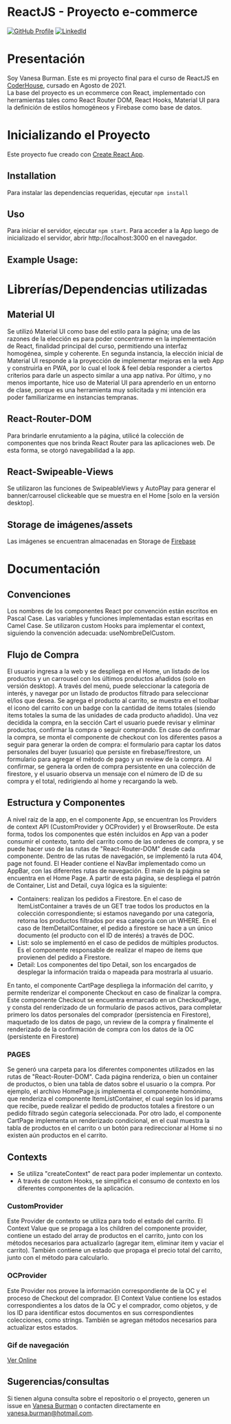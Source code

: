 # ReactJS - Proyecto e-commerce

[![GitHub Profile](https://img.shields.io/badge/GitHub-informational?style=for-the-badge&logo=GitHub&logoColor=171515&color=23272d)](https://github.com/vaneburman)
[![LinkedId](https://img.shields.io/badge/LinkedIn-informational?style=for-the-badge&logo=linkedin&logoColor=0077b5&color=23272d)](https://linkedin.com/in/vanesaburman/)

# Presentación

Soy Vanesa Burman. Este es mi proyecto final para el curso de ReactJS en [CoderHouse](https://www.coderhouse.com), cursado en Agosto de 2021.  
La base del proyecto es un ecommerce con React, implementado con herramientas tales como React Router DOM, React Hooks, Material UI para la definición de estilos homogéneos y Firebase como base de datos. 

# Inicializando el Proyecto
Este proyecto fue creado con  [Create React App](https://github.com/facebook/create-react-app).  

## Installation

Para instalar las dependencias requeridas, ejecutar `npm install`

## Uso

Para iniciar el servidor, ejecutar `npm start`. Para acceder a la App luego de inicializado el servidor, abrir http://localhost:3000 en el navegador.

## Example Usage:



# Librerías/Dependencias utilizadas

## Material UI

Se utilizó Material UI como base del estilo para la página; una de las razones de la elección es para poder concentrarme en la implementación de React, finalidad principal del curso, permitiendo una interfaz homogénea, simple y coherente. En segunda instancia, la elección inicial de Material UI responde a la proyección de implementar mejoras en la web App y construirla en PWA, por lo cual el look & feel debía responder a ciertos criterios para darle un aspecto similar a una app nativa. Por último, y no menos importante, hice uso de Material UI para aprenderlo en un entorno de clase, porque es una herramienta muy solicitada y mi intención era poder familiarizarme en instancias tempranas.

## React-Router-DOM
Para brindarle enrutamiento a la página, utilicé la colección de componentes que nos brinda React Router para las aplicaciones web. De esta forma, se otorgó navegabilidad a la app.

## React-Swipeable-Views
Se utilizaron las funciones de SwipeableViews y AutoPlay para generar el banner/carrousel clickeable que se muestra en el Home [solo en la versión desktop]. 

## Storage de imágenes/assets
Las imágenes se encuentran almacenadas en Storage de [Firebase](https://firebase.google.com/) 

# Documentación

## Convenciones

Los nombres de los componentes React por convención están escritos en Pascal Case. Las variables y funciones implementadas estan escritas en Camel Case.
Se utilizaron custom Hooks para implementar el context, siguiendo la convención adecuada: useNombreDelCustom.


## Flujo de Compra

El usuario ingresa a la web y se despliega en el Home, un listado de los productos y un carrousel con los últimos productos añadidos (solo en versión desktop). A través del menú, puede seleccionar la categoría de interés, y navegar por un listado de productos filtrado para seleccionar el/los que desea. 
Se agrega el producto al carrito, se muestra en el toolbar el icono del carrito con un badge con la cantidad de items totales (siendo items totales la suma de las unidades de cada producto añadido). Una vez decidida la compra, en la sección Cart el usuario puede revisar y eliminar productos, confirmar la compra o seguir comprando. En caso de confirmar la compra, se monta el componente de checkout con los diferentes pasos a seguir para generar la orden de compra: el formulario para captar los datos personales del buyer (usuario) que persiste en firebase/firestore, un formulario para agregar el método de pago y un review de la compra. Al confirmar, se genera la orden de compra persistente en una colección de firestore, y el usuario observa un mensaje con el número de ID de su compra y el total, redirigiendo al home y recargando la web.

## Estructura y Componentes

A nivel raiz de la app, en el componente App, se encuentran los Providers de context API (CustomProvider y OCProvider) y el BrowserRoute. De esta forma, todos los componentes que estén incluídos en App van a poder consumir el contexto, tanto del carrito como de las ordenes de compra, y se puede hacer uso de las rutas de "React-Router-DOM" desde cada componente.
Dentro de las rutas de navegación, se implementó la ruta 404, page not found.
El Header contiene el NavBar implementado como un AppBar, con las diferentes rutas de navegación.
El main de la página se encuentra en el Home Page. A partir de esta página, se despliega el patrón de Container, List and Detail, cuya lógica es la siguiente:

-   Containers: realizan los pedidos a Firestore. En el caso de ItemListContainer a través de un GET trae todos los productos en la colección correspondiente; si estamos navegando por una categoría, retorna los productos filtrados por esa categoría con un WHERE. En el caso de ItemDetailContainer, el pedido a firestore se hace a un único documento (el producto con el ID de interés) a través de DOC.
-   List: solo se implementó en el caso de pedidos de múltiples productos. Es el componente responsable de realizar el mapeo de items que provienen del pedido a Firestore.
-   Detail: Los componentes del tipo Detail, son los encargados de desplegar la información traída o mapeada para mostrarla al usuario.

En tanto, el componente CartPage despliega la información del carrito, y permite renderizar el componente Checkout en caso de finalizar la compra. Este componente Checkout se encuentra enmarcado en un CheckoutPage, y consta del renderizado de un formulario de pasos activos, para completar primero los datos personales del comprador (persistencia en Firestore), maquetado de los datos de pago, un review de la compra y finalmente el renderizado de la confirmación de compra con los datos de la OC (persistente en Firestore)

### PAGES 
Se generó una carpeta para los diferentes componentes utilizados en las rutas de "React-Router-DOM". Cada página renderiza, o bien un container de productos, o bien una tabla de datos sobre el usuario o la compra. Por ejemplo, el archivo HomePage.js implementa el componente homónimo, que renderiza el componente ItemListContainer, el cual según los id params que recibe, puede realizar el pedido de productos totales a firestore o un pedido filtrado según categoría seleccionada. Por otro lado, el componente CartPage implementa un renderizado condicional, en el cual muestra la tabla de productos en el carrito o un botón para redireccionar al Home si no existen aún productos en el carrito.

## Contexts



-   Se utiliza "createContext" de react para poder implementar un contexto.
- A través de custom Hooks, se simplifica el consumo de contexto en los diferentes componentes de la aplicación.


### CustomProvider
Este Provider de contexto se utiliza para todo el estado del carrito. El Context Value que se propaga a los children del componente provider, contiene un estado del array de productos en el carrito, junto con los métodos necesarios para actualizarlo (agregar item, eliminar item y vaciar el carrito). También contiene un estado que propaga el precio total del carrito, junto con el método para calcularlo. 

### OCProvider
Este Provider nos provee la información correspondiente de la OC y el proceso de Checkout del comprador. El Context Value contiene los estados correspondientes a los datos de la OC y el comprador, como objetos, y de los ID para identificar estos documentos en sus correspondientes colecciones, como strings. También se agregan métodos necesarios para actualizar estos estados. 

### Gif de navegación

[Ver Online](https://drive.google.com/drive/folders/1tW6u42kBl4hvS-YkxZUa77BC4VRO3qGy?usp=sharing)

## Sugerencias/consultas

Si tienen alguna consulta sobre el repositorio o el proyecto, generen un issue en  [Vanesa Burman](https://github.com/ryan-harris) o contacten directamente en vanesa.burman@hotmail.com.

